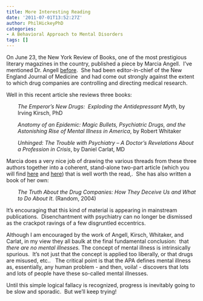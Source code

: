 ```yaml
---
title: More Interesting Reading
date: '2011-07-01T13:52:27Z'
author: PhilHickeyPhD
categories:
- A Behavioral Approach to Mental Disorders
tags: []
---
```


On June 23, the New York Review of Books, one of the most prestigious literary magazines in the country, published a piece by Marcia Angell.  I’ve mentioned Dr. Angell <a href="https://www.behaviorismandmentalhealth.com/2010/11/24/the-psychiatrists-the-drug-reps-and-the-green-green-dollars/">before</a>.  She had been editor-in-chief of the New England Journal of Medicine  and had come out strongly against the extent to which drug companies are controlling and directing medical research.

Well in this recent article she reviews three books:
<p style="padding-left: 30px;"><em>The Emperor’s New Drugs:  Exploding the Antidepressant Myth</em>, by Irving Kirsch, PhD</p>
<p style="padding-left: 30px;"><em>Anatomy of an Epidemic: Magic Bullets, Psychiatric Drugs, and the Astonishing Rise of Mental Illness in America</em>, by Robert Whitaker</p>
<p style="padding-left: 30px;"><em>Unhinged: The Trouble with Psychiatry – A Doctor’s Revelations About a Profession in Crisis</em>, by Daniel Carlat, MD</p>
Marcia does a very nice job of drawing the various threads from these three authors together into a coherent, stand-alone two-part article (which you will find <a href="http://www.nybooks.com/articles/archives/2011/jun/23/epidemic-mental-illness-why/">here</a> and <a href="http://www.nybooks.com/articles/archives/2011/jul/14/illusions-of-psychiatry/">here</a>) that is well worth the read,.  She has also written a book of her own:
<p style="padding-left: 30px;"><em>The Truth About the Drug Companies: How They Deceive Us and What to Do About It</em>. (Random, 2004)</p>
It’s encouraging that this kind of material is appearing in mainstream publications.  Disenchantment with psychiatry can no longer be dismissed as the crackpot ravings of a few disgruntled eccentrics.

Although I am encouraged by the work of Angell, Kirsch, Whitaker, and Carlat, in my view they all baulk at the final fundamental conclusion:  that <em>there are no mental illnesses.</em> The concept of mental illness is intrinsically spurious.  It’s not just that the concept is applied too liberally, or that drugs are misused, etc..   The critical point is that the APA defines mental illness as, essentially, any human problem - and then, voila! - discovers that lots and lots of people have these so-called mental illnesses.

Until this simple logical fallacy is recognized, progress is inevitably going to be slow and sporadic.  But we’ll keep trying!

&nbsp;

&nbsp;